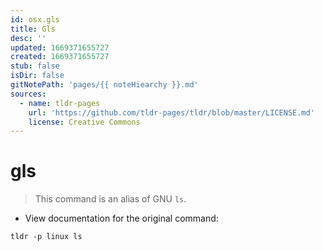 ```yaml
---
id: osx.gls
title: Gls
desc: ''
updated: 1669371655727
created: 1669371655727
stub: false
isDir: false
gitNotePath: 'pages/{{ noteHiearchy }}.md'
sources:
  - name: tldr-pages
    url: 'https://github.com/tldr-pages/tldr/blob/master/LICENSE.md'
    license: Creative Commons
---
```

# gls

> This command is an alias of GNU `ls`.

- View documentation for the original command:

`tldr -p linux ls`

